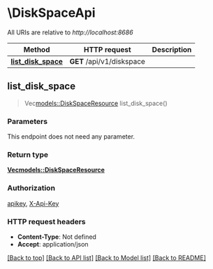 # \DiskSpaceApi

All URIs are relative to *http://localhost:8686*

Method | HTTP request | Description
------------- | ------------- | -------------
[**list_disk_space**](DiskSpaceApi.md#list_disk_space) | **GET** /api/v1/diskspace | 



## list_disk_space

> Vec<models::DiskSpaceResource> list_disk_space()


### Parameters

This endpoint does not need any parameter.

### Return type

[**Vec<models::DiskSpaceResource>**](DiskSpaceResource.md)

### Authorization

[apikey](../README.md#apikey), [X-Api-Key](../README.md#X-Api-Key)

### HTTP request headers

- **Content-Type**: Not defined
- **Accept**: application/json

[[Back to top]](#) [[Back to API list]](../README.md#documentation-for-api-endpoints) [[Back to Model list]](../README.md#documentation-for-models) [[Back to README]](../README.md)

